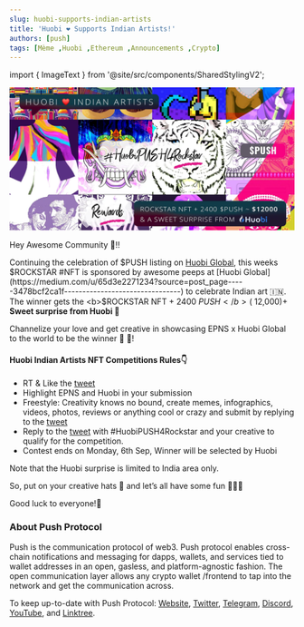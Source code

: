 ```yaml
---
slug: huobi-supports-indian-artists
title: 'Huobi ❤️ Supports Indian Artists!'
authors: [push]
tags: [Mème ,Huobi ,Ethereum ,Announcements ,Crypto]
---
```

import { ImageText } from '@site/src/components/SharedStylingV2';

![Docusaurus Image](./cover-image.webp)

<!--truncate-->

Hey Awesome Community 👋!!

Continuing the celebration of $PUSH listing on [Huobi Global](https://medium.com/u/65d3e2271234?source=post_page-----3478bcf2ca1f--------------------------------), this weeks $ROCKSTAR #NFT is sponsored by awesome peeps at 
[Huobi Global](https://medium.com/u/65d3e2271234?source=post_page-----3478bcf2ca1f--------------------------------) to celebrate Indian art 🇮🇳. The winner gets the <b>$ROCKSTAR NFT + 2400 $PUSH </b>(~$12,000)+ <b>Sweet surprise from Huobi 🎁</b>

Channelize your love and get creative in showcasing EPNS x Huobi Global to the world to be the winner 💖 🤗!

#### Huobi Indian Artists NFT Competitions Rules👇
- RT & Like the [tweet](https://twitter.com/epnsproject/status/1432721552961904651?s=20)
- Highlight EPNS and Huobi in your submission
- Freestyle: Creativity knows no bound, create memes, infographics, videos, photos, reviews or anything cool or crazy and submit by replying to the [tweet](https://twitter.com/epnsproject/status/1432721552961904651?s=20)
- Reply to the [tweet](https://twitter.com/epnsproject/status/1432721552961904651?s=20) with #HuobiPUSH4Rockstar and your creative to qualify for the competition.
- Contest ends on Monday, 6th Sep, Winner will be selected by Huobi

Note that the Huobi surprise is limited to India area only.

So, put on your creative hats 🤠 and let’s all have some fun 🎉🎉🎉

Good luck to everyone!🤞

### About Push Protocol

Push is the communication protocol of web3. Push protocol enables cross-chain notifications and messaging for dapps, wallets, and services tied to wallet addresses in an open, gasless, and platform-agnostic fashion. The open communication layer allows any crypto wallet /frontend to tap into the network and get the communication across.

To keep up-to-date with Push Protocol: [Website](https://push.org/), [Twitter](https://twitter.com/pushprotocol), [Telegram](https://t.me/epnsproject), [Discord](https://discord.gg/pushprotocol), [YouTube](https://www.youtube.com/c/EthereumPushNotificationService), and [Linktree](https://linktr.ee/pushprotocol).

